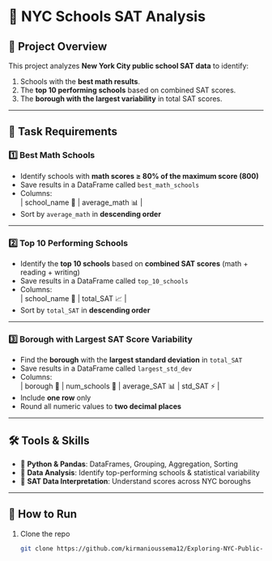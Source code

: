# 🏫 NYC Schools SAT Analysis  

## 📌 Project Overview  
This project analyzes **New York City public school SAT data** to identify:  
1. Schools with the **best math results**.  
2. The **top 10 performing schools** based on combined SAT scores.  
3. The **borough with the largest variability** in total SAT scores.  

---

## 📑 Task Requirements  

### 1️⃣ Best Math Schools  
- Identify schools with **math scores ≥ 80% of the maximum score (800)**  
- Save results in a DataFrame called `best_math_schools`  
- Columns:  
  | school_name 🏫 | average_math 📊 |  
- Sort by `average_math` in **descending order**  

---

### 2️⃣ Top 10 Performing Schools  
- Identify the **top 10 schools** based on **combined SAT scores** (math + reading + writing)  
- Save results in a DataFrame called `top_10_schools`  
- Columns:  
  | school_name 🏫 | total_SAT 📈 |  
- Sort by `total_SAT` in **descending order**  

---

### 3️⃣ Borough with Largest SAT Score Variability  
- Find the **borough** with the **largest standard deviation** in `total_SAT`  
- Save results in a DataFrame called `largest_std_dev`  
- Columns:  
  | borough 🌆 | num_schools 🏫 | average_SAT 📊 | std_SAT ⚡ |  
- Include **one row** only  
- Round all numeric values to **two decimal places**  

---

## 🛠️ Tools & Skills  
- 📌 **Python & Pandas**: DataFrames, Grouping, Aggregation, Sorting  
- 📌 **Data Analysis**: Identify top-performing schools & statistical variability  
- 📌 **SAT Data Interpretation**: Understand scores across NYC boroughs  

---

## 🚀 How to Run  
1. Clone the repo  
   ```bash
   git clone https://github.com/kirmanioussema12/Exploring-NYC-Public-School-Test-Result-Scores.git
